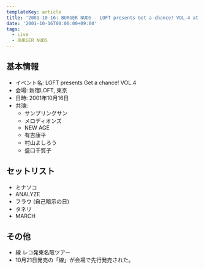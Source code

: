 ```yaml
---
templateKey: article
title: '2001-10-16: BURGER NUDS - LOFT presents Get a chance! VOL.4 at 新宿LOFT'
date: '2001-10-16T00:00:00+09:00'
tags:
  - Live
  - BURGER NUDS
---
```

## 基本情報

* イベント名: LOFT presents Get a chance! VOL.4
* 会場: 新宿LOFT, 東京
* 日時: 2001年10月16日
* 共演:
  * サンプリングサン
  * メロディオンズ
  * NEW AGE
  * 有吉康平
  * 村山よしろう
  * 盛口千賀子

## セットリスト

* ミナソコ
* ANALYZE
* フラウ (自己暗示の日)
* タネリ
* MARCH

## その他

* 線 レコ発東名阪ツアー
* 10月21日発売の「線」が会場で先行発売された。
